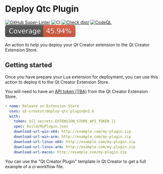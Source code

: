 # Deploy Qtc Plugin

[![GitHub Super-Linter](https://github.com/actions/typescript-action/actions/workflows/linter.yml/badge.svg)](https://github.com/super-linter/super-linter)
![CI](https://github.com/actions/typescript-action/actions/workflows/ci.yml/badge.svg)
[![Check dist/](https://github.com/actions/typescript-action/actions/workflows/check-dist.yml/badge.svg)](https://github.com/actions/typescript-action/actions/workflows/check-dist.yml)
[![CodeQL](https://github.com/actions/typescript-action/actions/workflows/codeql-analysis.yml/badge.svg)](https://github.com/actions/typescript-action/actions/workflows/codeql-analysis.yml)
[![Coverage](./badges/coverage.svg)](./badges/coverage.svg)

An action to help you deploy your Qt Creator extension to the Qt Creator
Extension Store.

## Getting started

Once you have prepare your Lua extension for deployment, you can use this action
to deploy it to the Qt Creator Extension Store.

You will need to have an [API token (TBA)](http://link-to-api-token-settings)
from the Qt Creator Extension Store.

```yaml
- name: Release on Extension Store
  uses: qt-creator/deploy-qtc-plugin@v2.6
  with:
    token: ${{ secrets.EXTENSION_STORE_API_TOKEN }}
    spec: build/MyPlugin.json
    download-url-win-x64: http://example.com/my-plugin.zip
    download-url-win-arm: http://example.com/my-plugin.zip
    download-url-linux-x64: http://example.com/my-plugin.zip
    download-url-linux-arm: http://example.com/my-plugin.zip
    download-url-macos: http://example.com/my-plugin.zip
```

You can use the "Qt Creator Plugin" template in Qt Creator to get a full example
of a ci workflow file.
